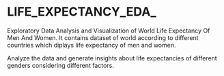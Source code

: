 # LIFE_EXPECTANCY_EDA_
Exploratory Data Analysis and Visualization of World Life Expectancy Of Men And Women.
It contains dataset of world according to different countries which diplays life expectancy of men and women.

Analyze the data and generate insights about life expectancies of different genders considering different factors.
